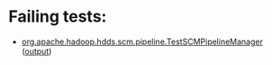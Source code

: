 # Failing tests: 

 * [org.apache.hadoop.hdds.scm.pipeline.TestSCMPipelineManager](hadoop-hdds/server-scm/org.apache.hadoop.hdds.scm.pipeline.TestSCMPipelineManager.txt) ([output](hadoop-hdds/server-scm/org.apache.hadoop.hdds.scm.pipeline.TestSCMPipelineManager-output.txt))
